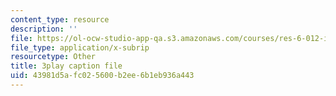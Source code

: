 ```yaml
---
content_type: resource
description: ''
file: https://ol-ocw-studio-app-qa.s3.amazonaws.com/courses/res-6-012-introduction-to-probability-spring-2018/43981d5afc025600b2ee6b1eb936a443_X04gTpC7wAs.vtt
file_type: application/x-subrip
resourcetype: Other
title: 3play caption file
uid: 43981d5a-fc02-5600-b2ee-6b1eb936a443
---
```

